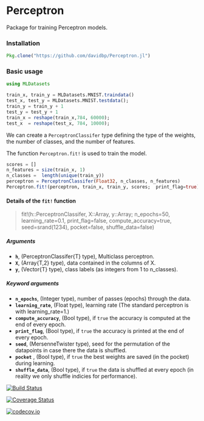 # Perceptron

Package for training Perceptron models.

### Installation
```julia
Pkg.clone("https://github.com/davidbp/Perceptron.jl")
```

### Basic usage
```julia
using MLDatasets

train_x, train_y = MLDatasets.MNIST.traindata()
test_x, test_y = MLDatasets.MNIST.testdata();
train_y = train_y + 1
test_y = test_y + 1
train_x = reshape(train_x,784, 60000);
test_x  = reshape(test_x, 784, 10000);
```

We can create a `PerceptronClassifer` type defining the type of the weights, the number of classes,
and the number of features.

The function `Perceptron.fit!` is used to train the model.

```julia
scores = []
n_features = size(train_x, 1)
n_classes =  length(unique(train_y))
perceptron = PerceptronClassifer(Float32, n_classes, n_features)
Perceptron.fit!(perceptron, train_x, train_y, scores;  print_flag=true)
```

#### Details of the `fit!` function

>    fit!(h::PerceptronClassifer,
>         X::Array,
>         y::Array;
>         n_epochs=50,
>         learning_rate=0.1,
>         print_flag=false,
>         compute_accuracy=true,
>         seed=srand(1234),
>         pocket=false,
>         shuffle_data=false)

##### Arguments

- **`h`**, (PerceptronClassifer{T} type), Multiclass perceptron.
- **`X`**, (Array{T,2} type), data contained in the columns of X.
- **`y`**, (Vector{T} type), class labels (as integers from 1 to n_classes).

##### Keyword arguments

- **`n_epochs`**, (Integer type), number of passes (epochs) through the data.
- **`learning_rate`**, (Float type), learning rate (The standard perceptron is with learning_rate=1.)
- **`compute_accuracy`**, (Bool type), if `true` the accuracy is computed at the end of every epoch.
- **`print_flag`**, (Bool type), if `true` the accuracy is printed at the end of every epoch.
- **`seed`**, (MersenneTwister type), seed for the permutation of the datapoints in case there the data is shuffled.
- **`pocket`** , (Bool type), if `true` the best weights are saved (in the pocket) during learning.
- **`shuffle_data`**, (Bool type),  if `true` the data is shuffled at every epoch (in reality we only shuffle indicies for performance).




[![Build Status](https://travis-ci.org/davidbp/Perceptron.jl.svg?branch=master)](https://travis-ci.org/davidbp/Perceptron.jl)

[![Coverage Status](https://coveralls.io/repos/davidbp/Perceptron.jl/badge.svg?branch=master&service=github)](https://coveralls.io/github/davidbp/Perceptron.jl?branch=master)

[![codecov.io](http://codecov.io/github/davidbp/Perceptron.jl/coverage.svg?branch=master)](http://codecov.io/github/davidbp/Perceptron.jl?branch=master)
